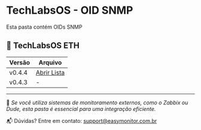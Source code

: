 # TechLabsOS - OID SNMP

Esta pasta contém OIDs SNMP

## 📂 TechLabsOS ETH

| Versão     | Arquivo |
|-----------|-----------|
| v0.4.4   | [Abrir Lista](./EasyMonitor_v0.4.4-ETH-OID.md/)  |
| v0.4.3   | - |

---

📌 *Se você utiliza sistemas de monitoramento externos, como o Zabbix ou Dude, esta pasta é essencial para uma integração eficiente.*

📬 Dúvidas? Entre em contato: [support@easymonitor.com.br](mailto:support@easymonitor.com.br)